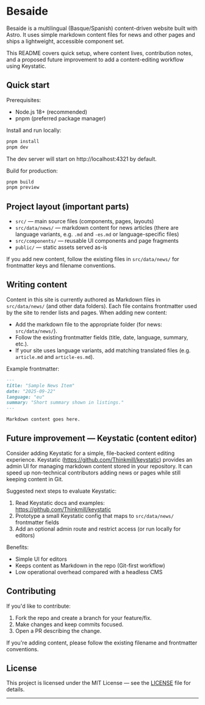 
# Besaide

Besaide is a multilingual (Basque/Spanish) content-driven website built with Astro. It uses simple markdown content files for news and other pages and ships a lightweight, accessible component set.

This README covers quick setup, where content lives, contribution notes, and a proposed future improvement to add a content-editing workflow using Keystatic.

## Quick start

Prerequisites:
- Node.js 18+ (recommended)
- pnpm (preferred package manager)

Install and run locally:

```bash
pnpm install
pnpm dev
```

The dev server will start on http://localhost:4321 by default.

Build for production:

```bash
pnpm build
pnpm preview
```

## Project layout (important parts)

- `src/` — main source files (components, pages, layouts)
- `src/data/news/` — markdown content for news articles (there are language variants, e.g. `.md` and `-es.md` or language-specific files)
- `src/components/` — reusable UI components and page fragments
- `public/` — static assets served as-is

If you add new content, follow the existing files in `src/data/news/` for frontmatter keys and filename conventions.

## Writing content

Content in this site is currently authored as Markdown files in `src/data/news/` (and other data folders). Each file contains frontmatter used by the site to render lists and pages. When adding new content:

- Add the markdown file to the appropriate folder (for news: `src/data/news/`).
- Follow the existing frontmatter fields (title, date, language, summary, etc.).
- If your site uses language variants, add matching translated files (e.g. `article.md` and `article-es.md`).

Example frontmatter:

```md
---
title: "Sample News Item"
date: "2025-09-22"
language: "eu"
summary: "Short summary shown in listings."
---

Markdown content goes here.
```

## Future improvement — Keystatic (content editor)

Consider adding Keystatic for a simple, file-backed content editing experience. Keystatic (https://github.com/Thinkmill/keystatic) provides an admin UI for managing markdown content stored in your repository. It can speed up non-technical contributors adding news or pages while still keeping content in Git.

Suggested next steps to evaluate Keystatic:

1. Read Keystatic docs and examples: https://github.com/Thinkmill/keystatic
2. Prototype a small Keystatic config that maps to `src/data/news/` frontmatter fields
3. Add an optional admin route and restrict access (or run locally for editors)

Benefits:

- Simple UI for editors
- Keeps content as Markdown in the repo (Git-first workflow)
- Low operational overhead compared with a headless CMS

## Contributing

If you'd like to contribute:

1. Fork the repo and create a branch for your feature/fix.
2. Make changes and keep commits focused.
3. Open a PR describing the change.

If you're adding content, please follow the existing filename and frontmatter conventions.

## License

This project is licensed under the MIT License — see the [LICENSE](./LICENSE) file for details.

---